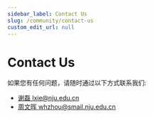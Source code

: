 ```yaml
---
sidebar_label: Contact Us
slug: /community/contact-us
custom_edit_url: null
---
```


# Contact Us

如果您有任何问题，请随时通过以下方式联系我们:

- [谢磊 lxie@nju.edu.cn](mailto:lxie@nju.edu.cn)
- [周文晖 whzhou@smail.nju.edu.cn](mailto:whzhou@smail.nju.edu.cn)

